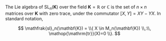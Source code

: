 The Lie algebra of $\mathop{\mathrm{SL}}_n(\mathbf{K})$ over the field $\mathbf{K}=\mathbb{R}$ or $\mathbb{C}$ is the set of $n\times n$ matrices over $\mathbf{K}$ with zero trace, under the commutator $[X, Y] = XY - YX$. In standard notation,

$$
\mathfrak{sl}_n(\mathbf{K}) = \\{ X \in M_n(\mathbf{K}) \\,:\\, \mathop{\mathrm{tr}}(X)=0 \\}.
$$

